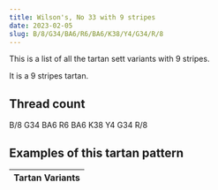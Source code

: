 ```yaml
---
title: Wilson's, No 33 with 9 stripes
date: 2023-02-05
slug: B/8/G34/BA6/R6/BA6/K38/Y4/G34/R/8
---
```

This is a list of all the tartan sett variants with 9 stripes.

It is a 9 stripes tartan.


## Thread count
B/8 G34 BA6 R6 BA6 K38 Y4 G34 R/8

## Examples of this tartan pattern

| Tartan Variants |
|---------------|
